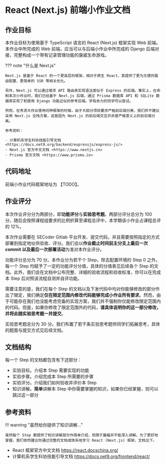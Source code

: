 # React (Next.js) 前端小作业文档

## 作业目标

本作业目标为使用基于 TypeScript 语言的 React (Next.js) 框架实现 Web 前端。本作业中所完成的 Web 前端，应当可以与后端小作业中所完成的 Django 后端对接，完整构成一个带有记录管理功能的康威生命游戏。

??? note "什么是 Next.js"

    Next.js 是基于 React 的一个更高层的框架，相对于原生 React，其提供了更为方便的路由配置、更简单的 SSR 等相关优化。

    另外，Next.js 可以通过增添 API 路由来实现语法类似于 Express 的后端。事实上，在命制本次小作业时，我们已经基于 Next.js 后端，通过 Prisma 数据库 API 和 SQLite 数据库实现了和使用 Django 功能近似的参考后端。学有余力的同学可以尝试。

    然而，在考虑大作业使用何种框架的时候，由于大部分项目要求严格前后端分离，我们并不建议采用 Next.js 全栈方案，这是因为 Next.js 的前后端交互并非是严格意义上的前后端分离。

    参考资料：

    - 计算机系学生科协技能引导文档 <https://docs.net9.org/backend/expressjs/express-js/>
    - Next.js 官方中文文档 <https://www.nextjs.cn>
    - Prisma 官方文档 <https://www.prisma.io>

## 代码地址

前端小作业代码框架地址为 【TODO】。

## 作业评分

本次作业评分分为两部分，即**功能评分**与**实验思考题**。两部分评分总分为 100 分，随后会按照课程组要求的比例折算至课程总评中，本学期该小作业占课程总评的 12%。

本次作业需要在 SECoder Gitlab 平台开发、提交代码，并且需要按照指定的方式部署到指定地址供验收、评分。我们会以**作业截止时间前主分支上最后一次 commit 以及最后一次部署活动**为准对本作业评分。

功能评分总分为 70 分。本作业分为若干个 Step，除去配置环境的 Step 0 之外，每一个 Step 均赋予了一定的功能评分分值，具体的分值表见后续各个 Step 的文档。此外，我们会在文档中公布完整、详细的验收流程和验收标准，你可以在完成本 Step 后对照该流程自测并自评功能。

需要注意的是，我们在每个 Step 的文档以及下发代码中均对你能够修改的部分作出了限定，我们确定**仅在限定范围内修改代码能够完成小作业所有要求**。然而，由于可能存在我们也没能考虑完备的实现方案，我们并不强制你仅能修改限定范围内的代码。但是，如果你修改了限定范围外的代码，**请具体说明你的这一部分修改，并将此随实验思考题一并提交**。

实验思考题总分为 30 分。我们布置了若干条实验思考题供同学们拓展思考，具体的题面与提交方式见后续文档。

## 文档结构

每一个 Step 的文档都包含有下述部分：

- 实验目标。介绍本 Step 需要实现的功能
- 实验步骤。介绍完成本 Step 所需要的步骤
- 实验评分。介绍我们如何验收并评价本 Step
- 知识讲解。**简单**讲解本 Step 中你需要掌握的知识，如果你已经掌握，则可以跳过这一部分

## 参考资料

!!! warning "虽然给你提供了知识讲解..."

    虽然每个 Step 都提供了知识讲解部分作简单介绍，但限于篇幅并不能深入讲解。为了更好地掌握，我们依然建议你通过完整的文档成体系地学习 React (Next.js) 框架，文档见下。

- React 框架官方中文文档 <https://react.docschina.org/>
- 计算机系学生科协技能引导文档 <https://docs.net9.org/frontend/react/>
